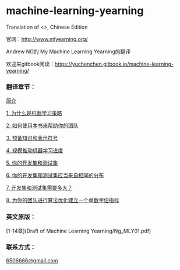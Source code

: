 # machine-learning-yearning
Translation of <<Machine Learning Yearning>>, Chinese Edition

官网：http://www.mlyearning.org/

Andrew NG的 My Machine Learning Yearning的翻译

欢迎来gitbook阅读：https://yuchenchen.gitbook.io/machine-learning-yearning/

### 翻译章节：

[简介](README.md)

[1. 为什么是机器学习策略](chapter1.md)

[2. 如何使用本书来帮助你的团队](chapter2.md)

[3. 预备知识和表示符号](chapter3.md)

[4. 规模推动机器学习进度](chapter4.md)

[5. 你的开发集和测试集](chapter5.md)

[6. 你的开发集和测试集应当来自相同的分布](chapter6.md)

[7. 开发集和测试集需要多大？](chapter7.md)

[8. 为你的团队进行算法优化建立一个单数字估指标](chapter8.md)


### 英文原版：

[1-14章](Draft of Machine Learning Yearning/Ng_MLY01.pdf)

### 联系方式：

6506666@gmail.com






